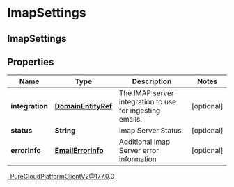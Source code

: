 # ImapSettings

## ImapSettings

## Properties

|Name | Type | Description | Notes|
|------------ | ------------- | ------------- | -------------|
| **integration** | [**DomainEntityRef**](DomainEntityRef) | The IMAP server integration to use for ingesting emails. | [optional] |
| **status** | **String** | Imap Server Status | [optional] |
| **errorInfo** | [**EmailErrorInfo**](EmailErrorInfo) | Additional Imap Server error information | [optional] |



_PureCloudPlatformClientV2@177.0.0_

